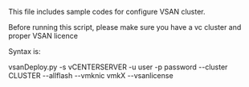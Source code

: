 This file includes sample codes for configure VSAN cluster.

Before running this script, please make sure you have a vc cluster and proper VSAN licence

Syntax is:

vsanDeploy.py -s vCENTERSERVER -u user -p password --cluster CLUSTER --allflash --vmknic vmkX --vsanlicense 
